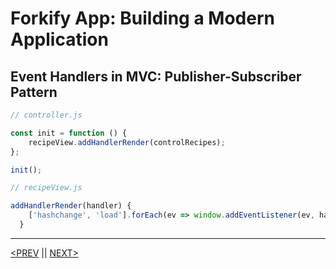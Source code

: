 # Forkify App: Building a Modern Application

## Event Handlers in MVC: Publisher-Subscriber Pattern

```jsx
// controller.js

const init = function () {
	recipeView.addHandlerRender(controlRecipes);
};

init();
```

```jsx
// recipeView.js

addHandlerRender(handler) {
    ['hashchange', 'load'].forEach(ev => window.addEventListener(ev, handler));
  }
```

---

[<PREV](./cjs221217.md) || [NEXT>](./cjs221219.md)
